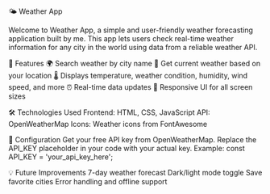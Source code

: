 🌤️ Weather App

Welcome to Weather App, a simple and user-friendly weather forecasting application built by me. This app lets users check real-time weather information for any city in the world using data from a reliable weather API.

🚀 Features
🌍 Search weather by city name
📍 Get current weather based on your location
🌡️ Displays temperature, weather condition, humidity, wind speed, and more
⏰ Real-time data updates
📱 Responsive UI for all screen sizes

🛠️ Technologies Used
Frontend: HTML, CSS, JavaScript
API: OpenWeatherMap
Icons: Weather icons from FontAwesome

🔧 Configuration
Get your free API key from OpenWeatherMap.
Replace the API_KEY placeholder in your code with your actual key.
Example:
const API_KEY = 'your_api_key_here';

💡 Future Improvements
7-day weather forecast
Dark/light mode toggle
Save favorite cities
Error handling and offline support
